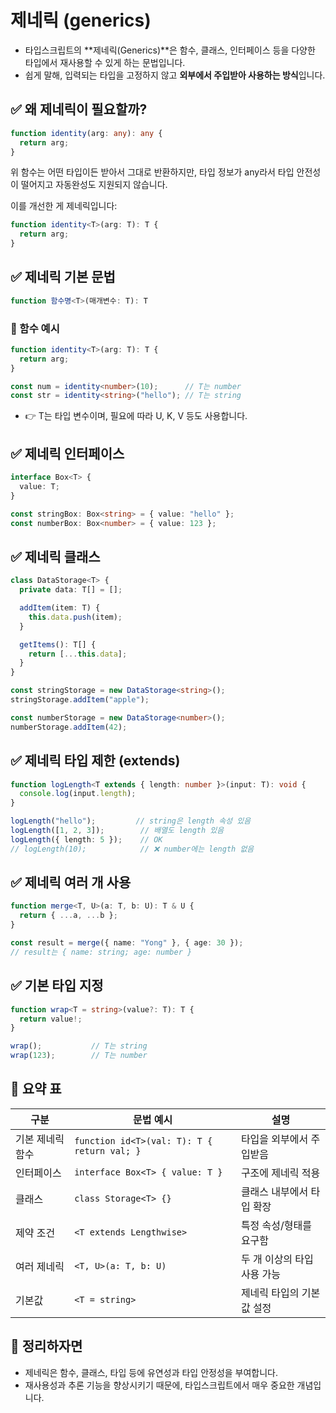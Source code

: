 # 제네릭 (generics)

- 타입스크립트의 **제네릭(Generics)**은 함수, 클래스, 인터페이스 등을 다양한 타입에서 재사용할 수 있게 하는 문법입니다.
- 쉽게 말해, 입력되는 타입을 고정하지 않고 **외부에서 주입받아 사용하는 방식**입니다.


## ✅ 왜 제네릭이 필요할까?
```ts
function identity(arg: any): any {
  return arg;
}
```
위 함수는 어떤 타입이든 받아서 그대로 반환하지만, 타입 정보가 any라서 타입 안전성이 떨어지고 자동완성도 지원되지 않습니다.

이를 개선한 게 제네릭입니다:

```ts
function identity<T>(arg: T): T {
  return arg;
}
```

## ✅ 제네릭 기본 문법
```ts
function 함수명<T>(매개변수: T): T
```

### 🔸 함수 예시
```ts
function identity<T>(arg: T): T {
  return arg;
}

const num = identity<number>(10);      // T는 number
const str = identity<string>("hello"); // T는 string
```
- 👉 T는 타입 변수이며, 필요에 따라 U, K, V 등도 사용합니다.


## ✅ 제네릭 인터페이스
```ts
interface Box<T> {
  value: T;
}

const stringBox: Box<string> = { value: "hello" };
const numberBox: Box<number> = { value: 123 };
```


## ✅ 제네릭 클래스
```ts
class DataStorage<T> {
  private data: T[] = [];

  addItem(item: T) {
    this.data.push(item);
  }

  getItems(): T[] {
    return [...this.data];
  }
}

const stringStorage = new DataStorage<string>();
stringStorage.addItem("apple");

const numberStorage = new DataStorage<number>();
numberStorage.addItem(42);
```


## ✅ 제네릭 타입 제한 (extends)
```ts
function logLength<T extends { length: number }>(input: T): void {
  console.log(input.length);
}

logLength("hello");         // string은 length 속성 있음
logLength([1, 2, 3]);        // 배열도 length 있음
logLength({ length: 5 });    // OK
// logLength(10);            // ❌ number에는 length 없음
```


## ✅ 제네릭 여러 개 사용
```ts
function merge<T, U>(a: T, b: U): T & U {
  return { ...a, ...b };
}

const result = merge({ name: "Yong" }, { age: 30 });
// result는 { name: string; age: number }
```


## ✅ 기본 타입 지정
```ts
function wrap<T = string>(value?: T): T {
  return value!;
}

wrap();           // T는 string
wrap(123);        // T는 number
```


## 📌 요약 표
| 구분             | 문법 예시                                   | 설명                         |
|------------------|---------------------------------------------|------------------------------|
| 기본 제네릭 함수 | `function id<T>(val: T): T { return val; }` | 타입을 외부에서 주입받음     |
| 인터페이스       | `interface Box<T> { value: T }`             | 구조에 제네릭 적용           |
| 클래스           | `class Storage<T> {}`                       | 클래스 내부에서 타입 확장    |
| 제약 조건        | `<T extends Lengthwise>`                    | 특정 속성/형태를 요구함      |
| 여러 제네릭      | `<T, U>(a: T, b: U)`                        | 두 개 이상의 타입 사용 가능  |
| 기본값           | `<T = string>`                              | 제네릭 타입의 기본값 설정    |


## 🤔 정리하자면
- 제네릭은 함수, 클래스, 타입 등에 유연성과 타입 안정성을 부여합니다.
- 재사용성과 추론 기능을 향상시키기 때문에, 타입스크립트에서 매우 중요한 개념입니다.
